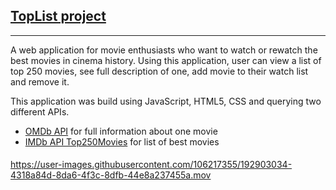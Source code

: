 ## [TopList project](https://yuliia-p.github.io/toplist-project/)

___

A web application for movie enthusiasts who want to watch or rewatch the best movies in cinema history.
Using this application, user can view a list of top 250 movies, see full description of one, add movie to their watch list and remove it.

This application was build using JavaScript, HTML5, CSS and querying two different APIs.
- [OMDb API](https://www.omdbapi.com/) for full information about one movie
- [IMDb API Top250Movies](https://imdb-api.com/) for list of best movies

#### 
https://user-images.githubusercontent.com/106217355/192903034-4318a84d-8da6-4f3c-8dfb-44e8a237455a.mov

